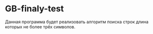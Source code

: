 # GB-finaly-test

Данная программа будет реализовать алгоритм поиска строк длина которых не более трёх символов.

